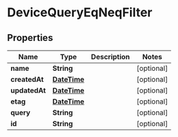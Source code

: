 
# DeviceQueryEqNeqFilter

## Properties
Name | Type | Description | Notes
------------ | ------------- | ------------- | -------------
**name** | **String** |  |  [optional]
**createdAt** | [**DateTime**](DateTime.md) |  |  [optional]
**updatedAt** | [**DateTime**](DateTime.md) |  |  [optional]
**etag** | [**DateTime**](DateTime.md) |  |  [optional]
**query** | **String** |  |  [optional]
**id** | **String** |  |  [optional]



